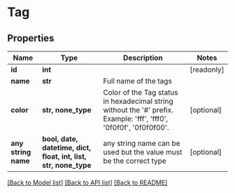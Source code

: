 # Tag


## Properties
Name | Type | Description | Notes
------------ | ------------- | ------------- | -------------
**id** | **int** |  | [readonly] 
**name** | **str** | Full name of the tags | 
**color** | **str, none_type** |              Color of the Tag status in hexadecimal string without the &#39;#&#39; prefix.             Example: &#39;fff&#39;, &#39;fff0&#39;, &#39;0f0f0f&#39;, &#39;0f0f0f00&#39;.          | [optional] 
**any string name** | **bool, date, datetime, dict, float, int, list, str, none_type** | any string name can be used but the value must be the correct type | [optional]

[[Back to Model list]](../README.md#documentation-for-models) [[Back to API list]](../README.md#documentation-for-api-endpoints) [[Back to README]](../README.md)


